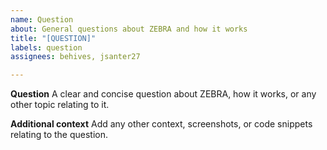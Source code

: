 ```yaml
---
name: Question
about: General questions about ZEBRA and how it works
title: "[QUESTION]"
labels: question
assignees: behives, jsanter27

---
```


**Question**
A clear and concise question about ZEBRA, how it works, or any other topic relating to it.

**Additional context**
Add any other context, screenshots, or code snippets relating to the question.

